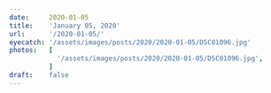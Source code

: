```yaml
---
date:     2020-01-05
title:    'January 05, 2020'
url:      '/2020-01-05/'
eyecatch: '/assets/images/posts/2020/2020-01-05/DSC01096.jpg'
photos:   [
            '/assets/images/posts/2020/2020-01-05/DSC01096.jpg',
          ]
draft:    false
---
```

